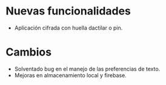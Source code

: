 # Nuevas funcionalidades
- Aplicación cifrada con huella dactilar o pin.
# Cambios
- Solventado bug en el manejo de las preferencias de texto.
- Mejoras en almacenamiento local y firebase.